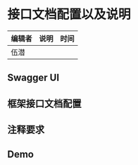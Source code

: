 # 接口文档配置以及说明

| 编辑者 | 说明 | 时间 |
| ------ | ---- | ---- |
| 伍潜   |      |      |

## Swagger UI

## 框架接口文档配置

## 注释要求

## Demo
